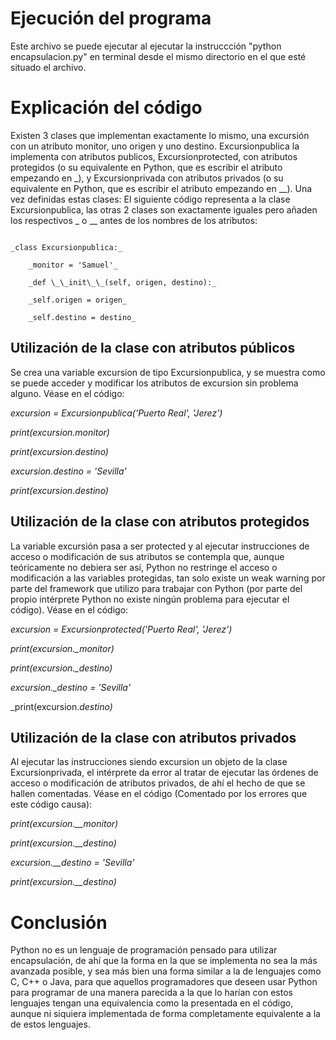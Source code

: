 # **Ejecución del programa**
Este archivo se puede ejecutar al ejecutar la instruccción "python encapsulacion.py" en terminal desde el mismo directorio en el que esté situado el archivo.


# **Explicación del código**
Existen 3 clases que implementan exactamente lo mismo, una excursión con un atributo monitor, uno origen y uno destino. Excursionpublica la implementa con atributos publicos, Excursionprotected, con atributos protegidos (o su equivalente en Python, que es escribir el atributo empezando en \_), y Excursionprivada con atributos privados (o su equivalente en Python, que es escribir el atributo empezando en \_\_). Una vez definidas estas clases:
El siguiente código representa a la clase Excursionpublica, las otras 2 clases son exactamente iguales pero añaden los respectivos \_ o \_\_ antes de los nombres de los atributos:

```

_class Excursionpublica:_

    _monitor = 'Samuel'_

    _def \_\_init\_\_(self, origen, destino):_

    _self.origen = origen_
 
    _self.destino = destino_

```

## Utilización de la clase con atributos públicos
Se crea una variable excursion de tipo Excursionpublica, y se muestra como se puede acceder y modificar los atributos de excursion sin problema alguno.
Véase en el código:

_excursion = Excursionpublica('Puerto Real', 'Jerez')_

_print(excursion.monitor)_

_print(excursion.destino)_

_excursion.destino = 'Sevilla'_

_print(excursion.destino)_

## Utilización de la clase con atributos protegidos
La variable excursión pasa a ser protected y al ejecutar instrucciones de acceso o modificación de sus atributos se contempla que, aunque teóricamente no debiera ser así, Python no restringe el acceso o modificación a las variables protegidas, tan solo existe un weak warning por parte del framework que utilizo para trabajar con Python (por parte del propio intérprete Python no existe ningún problema para ejecutar el código).
Véase en el código:

_excursion = Excursionprotected('Puerto Real', 'Jerez')_

_print(excursion.\_monitor)_

_print(excursion.\_destino)_

_excursion.\_destino = 'Sevilla'_

_print(excursion._destino)_

## Utilización de la clase con atributos privados
Al ejecutar las instrucciones siendo excursion un objeto de la clase Excursionprivada, el intérprete da error al tratar de ejecutar las órdenes de acceso o modificación de atributos privados, de ahí el hecho de que se hallen comentadas.
Véase en el código (Comentado por los errores que este código causa):

_print(excursion.\_\_monitor)_

_print(excursion.\_\_destino)_

_excursion.\_\_destino = 'Sevilla'_

_print(excursion.\_\_destino)_


# Conclusión
Python no es un lenguaje de programación pensado para utilizar encapsulación, de ahí que la forma en la que se implementa no sea la más avanzada posible, y sea más bien una forma similar a la de lenguajes como C, C++ o Java, para que aquellos programadores que deseen usar Python para programar de una manera parecida a la que lo harían con estos lenguajes tengan una equivalencia como la presentada en el código, aunque ni siquiera implementada de forma completamente equivalente a la de estos lenguajes.
